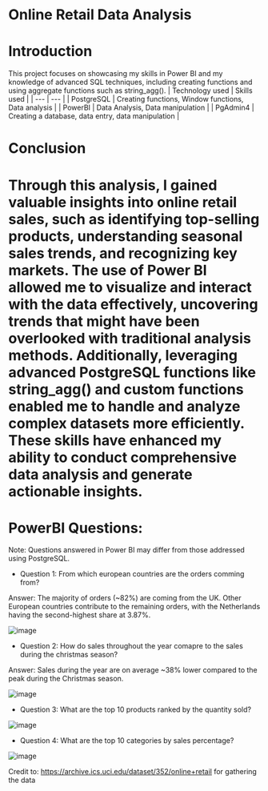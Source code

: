 # Online Retail Data Analysis
# Introduction
This project focuses on showcasing my skills in Power BI and my knowledge of advanced SQL techniques, including creating functions and using aggregate functions such as string_agg().
| Technology used | Skills used |
| --- | --- |
| PostgreSQL | Creating functions, Window functions, Data analysis |
| PowerBI | Data Analysis, Data manipulation | 
| PgAdmin4 | Creating a database, data entry, data manipulation |

# Conclusion
# Through this analysis, I gained valuable insights into online retail sales, such as identifying top-selling products, understanding seasonal sales trends, and recognizing key markets. The use of Power BI allowed me to visualize and interact with the data effectively, uncovering trends that might have been overlooked with traditional analysis methods. Additionally, leveraging advanced PostgreSQL functions like string_agg() and custom functions enabled me to handle and analyze complex datasets more efficiently. These skills have enhanced my ability to conduct comprehensive data analysis and generate actionable insights.

# PowerBI Questions: 

Note: Questions answered in Power BI may differ from those addressed using PostgreSQL.

* Question 1: From which european countries are the orders comming from?

Answer:
The majority of orders (~82%) are coming from the UK. Other European countries contribute to the remaining orders, with the Netherlands having the second-highest share at 3.87%.

![image](https://github.com/user-attachments/assets/960b7f19-c25b-4eec-a236-45ba1f33ef45)

* Question 2: How do sales throughout the year comapre to the sales during the christmas season?

Answer:
Sales during the year are on average ~38% lower compared to the peak during the Christmas season.

![image](https://github.com/user-attachments/assets/db7269bd-f8bc-4467-9c25-95ba7bf0be1c)

* Question 3: What are the top 10 products ranked by the quantity sold?

![image](https://github.com/user-attachments/assets/d3a1ed9e-d0ae-478b-a628-e1a90e72d326)

* Question 4: What are the top 10 categories by sales percentage?

![image](https://github.com/user-attachments/assets/d481b909-7f2f-4b9b-88a1-a263558026b8)

Credit to: https://archive.ics.uci.edu/dataset/352/online+retail for gathering the data
